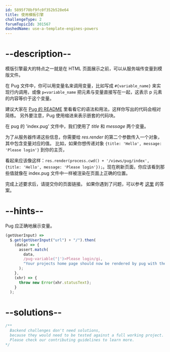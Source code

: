 ```yaml
---
id: 5895f70bf9fc0f352b528e64
title: 使用模板引擎
challengeType: 2
forumTopicId: 301567
dashedName: use-a-template-engines-powers
---
```


# --description--

模版引擎最大的特点之一就是在 HTML 页面展示之前，可以从服务端传变量到模版文件。

在 Pug 文件中，你可以用变量名来调用变量，比如写成 `#{variable_name}` 来实现行内调用，或像 `p=variable_name` 把元素与变量直接写在一起，这表示 p 元素的内容等价于这个变量。

建议大家在 [Pug 的 README](https://github.com/pugjs/pug) 里看看它的语法和用法，这样你写出的代码会相对简练。 另外要注意，Pug 使用缩进来表示嵌套的代码块。

在 pug 的 'index.pug' 文件中，我们使用了 _title_ 和 _message_ 两个变量。

为了从服务器传递这些信息，你需要给 _res.render_ 的第二个参数传入一个对象，其中包含变量对应的值。 比如，如果你想传递对象 `{title: 'Hello', message: 'Please login'}` 到你的主页，

看起来应该像这样：`res.render(process.cwd() + '/views/pug/index', {title: 'Hello', message: 'Please login'});`。现在刷新页面，你应该看到那些值就像在 index.pug 文件中一样被渲染在页面上正确的位置。

完成上述要求后，请提交你的页面链接。 如果你遇到了问题，可以参考 [这里](https://gist.github.com/camperbot/4af125119ed36e6e6a8bb920db0c0871) 的答案。

# --hints--

Pug 应正确地展示变量。

```js
(getUserInput) =>
  $.get(getUserInput("url") + "/").then(
    (data) => {
      assert.match(
        data,
        /pug-variable("|')>Please login/gi,
        "Your projects home page should now be rendered by pug with the projects .pug file unaltered"
      );
    },
    (xhr) => {
      throw new Error(xhr.statusText);
    }
  );
```

# --solutions--

```js
/**
  Backend challenges don't need solutions, 
  because they would need to be tested against a full working project. 
  Please check our contributing guidelines to learn more.
*/
```
